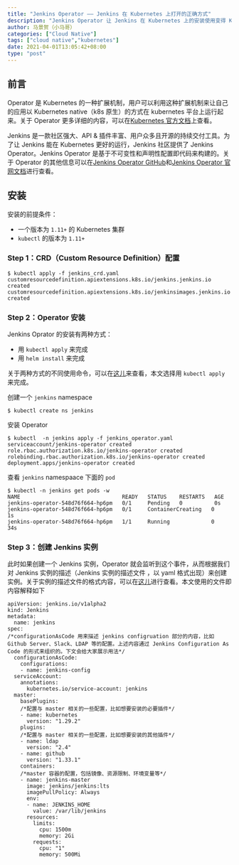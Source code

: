 ```yaml
---
title: "Jenkins Operator —— Jenkins 在 Kubernetes 上打开的正确方式"
description: "Jenkins Operator 让 Jenkins 在 Kubernetes 上的安装使用变得 Kubernetes Native"
author: 马景贺（小马哥）
categories: ["Cloud Native"]
tags: ["cloud native","kubernetes"]
date: 2021-04-01T13:05:42+08:00
type: "post"
---
```


## 前言

Operator 是 Kubernetes 的一种扩展机制，用户可以利用这种扩展机制来让自己的应用以 Kubernetes native（k8s 原生）的方式在 kubernetes 平台上运行起来。关于 Operator 更多详细的内容，可以在[Kubernetes 官方文档](https://kubernetes.io/docs/concepts/extend-kubernetes/operator/)上查看。

Jenkins 是一款社区强大、API & 插件丰富、用户众多且开源的持续交付工具。为了让 Jenkins 能在 Kubernetes 更好的运行，Jenkins 社区提供了 Jenkins Operator。Jenkins Operator 是基于不可变性和声明性配置即代码来构建的。关于 Operator 的其他信息可以在[Jenkins Operator GitHub](https://github.com/jenkinsci/kubernetes-operator)和[Jenkins Operator 官网文档](https://jenkinsci.github.io/kubernetes-operator/)进行查看。

## 安装

安装的前提条件：

* 一个版本为 `1.11+` 的 Kubernetes 集群
* `kubectl` 的版本为 `1.11+`

### Step 1：CRD（Custom Resource Definition）配置

```
$ kubectl apply -f jenkins_crd.yaml
customresourcedefinition.apiextensions.k8s.io/jenkins.jenkins.io created
customresourcedefinition.apiextensions.k8s.io/jenkinsimages.jenkins.io created
```

### Step 2：Operator 安装

Jenkins Oprator 的安装有两种方式：

* 用 `kubectl apply` 来完成
* 用 `helm install` 来完成

关于两种方式的不同使用命令，可以在[这儿](https://jenkinsci.github.io/kubernetes-operator/docs/installation/)来查看，本文选择用 `kubectl apply` 来完成。

创建一个 `jenkins` namespace
```
$ kubectl create ns jenkins
```

安装 Operator
```
$ kubectl  -n jenkins apply -f jenkins_operator.yaml
serviceaccount/jenkins-operator created
role.rbac.authorization.k8s.io/jenkins-operator created
rolebinding.rbac.authorization.k8s.io/jenkins-operator created
deployment.apps/jenkins-operator created
```
查看 `jenkins` namespaace 下面的 `pod`
```
$ kubectl -n jenkins get pods -w
NAME                                READY   STATUS    RESTARTS   AGE
jenkins-operator-548d76f664-hp6pm   0/1     Pending   0          0s
jenkins-operator-548d76f664-hp6pm   0/1     ContainerCreating   0          1s
jenkins-operator-548d76f664-hp6pm   1/1     Running             0          34s
```
### Step 3：创建 Jenkins 实例

此时如果创建一个 Jenkins 实例，Operator 就会监听到这个事件，从而根据我们对 Jenkins 实例的描述（Jenkins 实例的描述文件 ，以 yaml 格式出现）来创建实例。关于实例的描述文件的格式内容，可以在[这儿](https://jenkinsci.github.io/kubernetes-operator/docs/getting-started/latest/schema/)进行查看。本文使用的文件即内容解释如下
```
apiVersion: jenkins.io/v1alpha2
kind: Jenkins
metadata:
  name: jenkins
spec:
/*configurationAsCode 用来描述 jenkins configruation 部分的内容，比如 Github Server、Slack、LDAP 等的配置。上述内容通过 Jenkins Configuration As Code 的形式来组织的。下文会给大家展示用法*/ 
  configurationAsCode:
    configurations:
    - name: jenkins-config
  serviceAccount:
    annotations:
      kubernetes.io/service-account: jenkins
  master:
    basePlugins:
    /*配置与 master 相关的一些配置，比如想要安装的必要插件*/
    - name: kubernetes
      version: "1.29.2"
    plugins:
    /*配置与 master 相关的一些配置，比如想要安装的其他插件*/
    - name: ldap
      version: "2.4"
    - name: github
      version: "1.33.1"
    containers:
    /*master 容器的配置，包括镜像、资源限制、环境变量等*/
    - name: jenkins-master
      image: jenkins/jenkins:lts
      imagePullPolicy: Always
      env:
      - name: JENKINS_HOME
        value: /var/lib/jenkins
      resources:
        limits:
          cpu: 1500m
          memory: 2Gi
        requests:
          cpu: "1"
          memory: 500Mi
```
